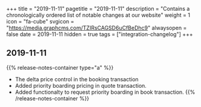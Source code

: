 +++
title = "2019-11-11"
pagetitle = "2019-11-11"
description = "Contains a chronologically ordered list of notable changes at our website"
weight = 1
icon = "fa-cube"
svgicon = "https://media.graphcms.com/TZIRsCAGSD6uCfBeDhc9"
alwaysopen = false
date = 2019-11-11
hidden = true
tags = ["integration-changelog"]
+++


## 2019-11-11
{{% release-notes-container type="a" %}}
- The delta price control in the booking transaction 
- Added priority boarding pricing in quote transaction.
- Added functionalty to request priority boarding in book transaction.
{{% /release-notes-container %}}